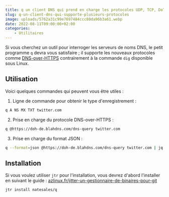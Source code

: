 ```yaml
---
title: q un client DNS qui prend en charge les protocoles UDP, TCP, DoT et DoH
slug: q-un-client-dns-qui-supporte-plusieurs-protocoles
image: uploads/5762a31c99e7697484ccc80da96b3a61.webp
date: 2022-08-11T09:00:00+02:00
categories:
    - Utilitaires
---
```


Si vous cherchez un outil pour interroger les serveurs de noms DNS, le petit programme `q` devra vous satisfaire ; il supporte les nouveaux protocoles comme [DNS-over-HTTPS](https://fr.wikipedia.org/wiki/DNS_over_HTTPS) contrairement à la commande `dig` disponible sous Linux.

## Utilisation

Voici quelques commandes qui peuvent vous être utiles :

1. Ligne de commande pour obtenir le type d'enregistrement :

```bash
q A NS MX TXT twitter.com
```

2. Prise en charge du protocole DNS-over-HTTPS :

```bash
q @https://doh-de.blahdns.com/dns-query twitter.com
```

3. Prise en charge du format JSON :

```bash
q --format=json @https://doh-de.blahdns.com/dns-query twitter.com | jq
```

## Installation

Si vous voulez utiliser `jtr` pour l'installation, vous devrez d'abord l'installer en suivant le guide : [azlinux.fr/jitter-un-gestionnaire-de-binaires-pour-git](jitter-un-gestionnaire-de-binaires-pour-git)

```bash
jtr install natesales/q
```
